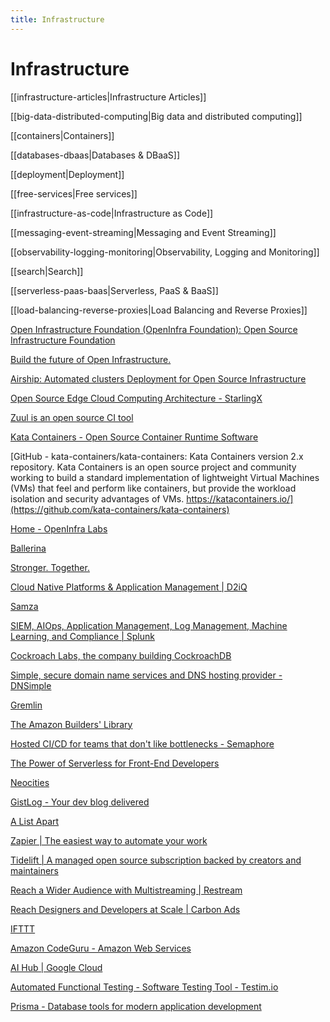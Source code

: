 ```yaml
---
title: Infrastructure
---
```


# Infrastructure

[[infrastructure-articles|Infrastructure Articles]]

[[big-data-distributed-computing|Big data and distributed computing]]

[[containers|Containers]]

[[databases-dbaas|Databases & DBaaS]]

[[deployment|Deployment]]

[[free-services|Free services]]

[[infrastructure-as-code|Infrastructure as Code]]

[[messaging-event-streaming|Messaging and Event Streaming]]

[[observability-logging-monitoring|Observability, Logging and Monitoring]]

[[search|Search]]

[[serverless-paas-baas|Serverless, PaaS & BaaS]]

[[load-balancing-reverse-proxies|Load Balancing and Reverse Proxies]]

[Open Infrastructure Foundation (OpenInfra Foundation): Open Source Infrastructure Foundation](https://openinfra.dev/)

[Build the future of Open Infrastructure.](https://www.openstack.org/)

[Airship: Automated clusters Deployment for Open Source Infrastructure](https://www.airshipit.org/)

[Open Source Edge Cloud Computing Architecture - StarlingX](https://www.starlingx.io/)

[Zuul is an open source CI tool](https://zuul-ci.org/)

[Kata Containers - Open Source Container Runtime Software](https://katacontainers.io/)

[GitHub - kata-containers/kata-containers: Kata Containers version 2.x repository. Kata Containers is an open source project and community working to build a standard implementation of lightweight Virtual Machines (VMs) that feel and perform like containers, but provide the workload isolation and security advantages of VMs. https://katacontainers.io/](https://github.com/kata-containers/kata-containers)

[Home - OpenInfra Labs](https://openinfralabs.org/)

[Ballerina](https://ballerina.io/)

[Stronger. Together.](https://rancher.com/)

[Cloud Native Platforms & Application Management | D2iQ](https://d2iq.com/)

[Samza](http://samza.apache.org/)

[SIEM, AIOps, Application Management, Log Management, Machine Learning, and Compliance | Splunk](https://www.splunk.com/)

[Cockroach Labs, the company building CockroachDB](https://www.cockroachlabs.com/)

[Simple, secure domain name services and DNS hosting provider - DNSimple](https://dnsimple.com/)

[Gremlin](https://www.gremlin.com/comnunity)

[The Amazon Builders' Library](https://aws.amazon.com/builders-library/?cards-body.sort-by=item.additionalFields.customSort&cards-body.sort-order=asc)

[Hosted CI/CD for teams that don't like bottlenecks - Semaphore](https://semaphoreci.com/)

[The Power of Serverless for Front-End Developers](https://serverless.css-tricks.com/)

[Neocities](https://neocities.org/)

[GistLog - Your dev blog delivered](https://gistlog.co/)

[A List Apart](https://alistapart.com/)

[Zapier | The easiest way to automate your work](https://zapier.com/)

[Tidelift | A managed open source subscription backed by creators and maintainers](https://tidelift.com/)

[Reach a Wider Audience with Multistreaming | Restream](https://restream.io/)

[Reach Designers and Developers at Scale | Carbon Ads](https://www.carbonads.net/)

[IFTTT](https://ifttt.com/)

[Amazon CodeGuru - Amazon Web Services](https://aws.amazon.com/codeguru/)

[AI Hub | Google Cloud](https://cloud.google.com/ai-hub/)

[Automated Functional Testing - Software Testing Tool - Testim.io](https://www.testim.io/)

[Prisma - Database tools for modern application development](https://www.prisma.io/)
